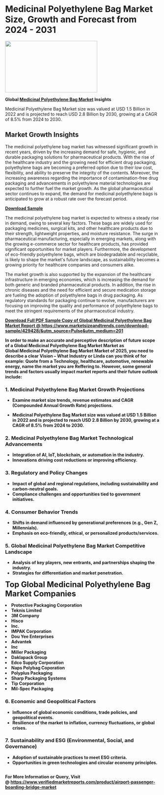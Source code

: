 <H1>Medicinal Polyethylene Bag Market Size, Growth and Forecast from 2024 - 2031</H1><img class="aligncenter size-medium wp-image-584254" src="https://thirdeyenews.in/wp-content/uploads/2024/09/Global-Market-Research-300x168.jpeg" alt="" width="300" height="168" /><p><strong>Global&nbsp;<a href="https://www.marketsizeandtrends.com/download-sample/429428/&amp;utm_source=Pulse&amp;utm_medium=201">Medicinal Polyethylene Bag Market</a> Insights</strong></p><p>Medicinal Polyethylene Bag Market size was valued at USD 1.5 Billion in 2022 and is projected to reach USD 2.8 Billion by 2030, growing at a CAGR of 8.5% from 2024 to 2030.</p><p><h2>Market Growth Insights</h2> <p>The medicinal polyethylene bag market has witnessed significant growth in recent years, driven by the increasing demand for safe, hygienic, and durable packaging solutions for pharmaceutical products. With the rise of the healthcare industry and the growing need for efficient drug packaging, polyethylene bags are becoming a preferred option due to their low cost, flexibility, and ability to preserve the integrity of the contents. Moreover, the increasing awareness regarding the importance of contamination-free drug packaging and advancements in polyethylene material technologies are expected to further fuel the market growth. As the global pharmaceutical sector continues to expand, the demand for medicinal polyethylene bags is anticipated to grow at a robust rate over the forecast period.</p> <p><strong><a href="#">Download Sample</a></strong></p> <p>The medicinal polyethylene bag market is expected to witness a steady rise in demand, owing to several key factors. These bags are widely used for packaging medicines, surgical kits, and other healthcare products due to their strength, lightweight properties, and moisture resistance. The surge in pharmaceutical manufacturing, especially in emerging markets, along with the growing e-commerce sector for healthcare products, has provided significant opportunities for market players. Furthermore, the development of eco-friendly polyethylene bags, which are biodegradable and recyclable, is likely to shape the market's future landscape, as sustainability becomes a growing priority for healthcare companies and consumers alike.</p> <p>The market growth is also supported by the expansion of the healthcare infrastructure in emerging economies, which is increasing the demand for both generic and branded pharmaceutical products. In addition, the rise in chronic diseases and the need for efficient and secure medication storage are fueling the adoption of polyethylene bags in drug packaging. As regulatory standards for packaging continue to evolve, manufacturers are focusing on improving the quality and performance of polyethylene bags to meet the stringent requirements of the pharmaceutical industry.</p> <p><strong><a href="#"></p><p><span class=""><strong>Download Full PDF Sample Copy of Global Medicinal Polyethylene Bag Market Report</strong> @ <a href="https://www.marketsizeandtrends.com/download-sample/429428/&amp;utm_source=Pulse&amp;utm_medium=201" target="_blank">https://www.marketsizeandtrends.com/download-sample/429428/&amp;utm_source=Pulse&amp;utm_medium=201</a></span></p><p>In order to make an accurate and perceptive description of future scope of a Global&nbsp;Medicinal Polyethylene Bag Market Market as Global&nbsp;Medicinal Polyethylene Bag Market Market of 2025, you need to describe a clear Vision &ndash; What Industry or Linda can you think of for example: Quote from a Technology, healthcare, automotive, renewable energy, name the market you are Reffering to. However, some general trends and factors usually impact market reports and their future outlook include:</p><h3>1.&nbsp;<strong>Medicinal Polyethylene Bag Market Growth Projections</strong></h3><ul><li>Examine market size trends, revenue estimates and CAGR (Compounded Annual Growth Rate) projections.</li><li><p>Medicinal Polyethylene Bag Market size was valued at USD 1.5 Billion in 2022 and is projected to reach USD 2.8 Billion by 2030, growing at a CAGR of 8.5% from 2024 to 2030.</p></li></ul><h3>2.&nbsp;<strong>Medicinal Polyethylene Bag Market Technological Advancements</strong></h3><ul><li>Integration of AI, IoT, blockchain, or automation in the industry.</li><li>Innovations driving cost reductions or improving efficiency.</li></ul><h3>3.&nbsp;<strong>Regulatory and Policy Changes</strong></h3><ul><li>Impact of global and regional regulations, including sustainability and carbon-neutral goals.</li><li>Compliance challenges and opportunities tied to government initiatives.</li></ul><h3>4.&nbsp;<strong>Consumer Behavior Trends</strong></h3><ul><li>Shifts in demand influenced by generational preferences (e.g., Gen Z, Millennials).</li><li>Emphasis on eco-friendly, ethical, or personalized products/services.</li></ul><h3>5.&nbsp;<strong>Global Medicinal Polyethylene Bag Market Competitive Landscape</strong></h3><ul><li>Analysis of key players, new entrants, and partnerships shaping the industry.</li><li>Strategies for differentiation and market penetration.</li></ul><p data-pm-slice="1 1 []"><span style="color: inherit; font-family: inherit; font-size: 25px;">Top Global Medicinal Polyethylene Bag Market Companies</span></p><div class="" data-test-id=""><p><li>Protective Packaging Corporation</li><li> Teknis Limited</li><li> 3M Company</li><li> Hisco</li><li> Inc.</li><li> IMPAK Corporation</li><li> Dou Yee Enterprises</li><li> Advantek</li><li> Inc</li><li> Miller Packaging</li><li> Daklapack Group</li><li> Edco Supply Corporation</li><li> Naps Polybag Coporation</li><li> Polyplus Packaging</li><li> Sharp Packaging Systems</li><li> Tip Corporation</li><li> Mil-Spec Packaging</li></p></div><h3>6.&nbsp;<strong>Economic and Geopolitical Factors</strong></h3><ul><li>Influence of global economic conditions, trade policies, and geopolitical events.</li><li>Resilience of the market to inflation, currency fluctuations, or global crises.</li></ul><h3>7.&nbsp;<strong>Sustainability and ESG (Environmental, Social, and Governance)</strong></h3><ul><li>Adoption of sustainable practices to meet ESG criteria.</li><li>Opportunities in green technologies and circular economy principles.</li></ul><h2><strong style="font-size: 14px;">For More Information or Query, Visit @&nbsp;</strong><a style="background-color: #ffffff; font-size: 14px;" href="https://www.marketsizeandtrends.com/report/medicinal-polyethylene-bag-market/" target="_blank">https://www.verifiedmarketreports.com/product/airport-passenger-boarding-bridge-market</a></h2>
